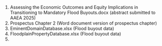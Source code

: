 1. Assessing the Economic Outcomes and Equity Implications in Transitioning to Mandatory Flood Buyouts.docx (abstract submitted to AAEA 2025)
2. Prospectus Chapter 2 (Word document version of prospectus chapter)
3. EminentDomainDatabase.xlsx (Flood buyout data)
4. FloodplainPropertyDatabase.xlsx (Flood buyout data)
5. 
